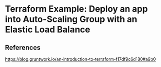 
# Terraform Example: Deploy an app into Auto-Scaling Group with an Elastic Load Balance

## References
https://blog.gruntwork.io/an-introduction-to-terraform-f17df9c6d180#a9b0